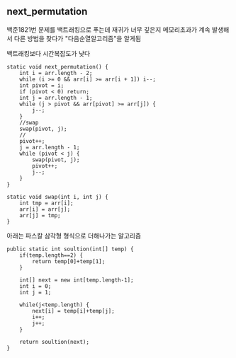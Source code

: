 <h2>next_permutation</h2>
백준1821번 문제를 백트래킹으로 푸는데 재귀가 너무 깊은지 메모리초과가 계속 발생해서 다른 방법을 찾다가 "다음순열알고리즘"을 알게됨

백트래킹보다 시간복잡도가 낮다

```
static void next_permutation() {
    int i = arr.length - 2;
    while (i >= 0 && arr[i] >= arr[i + 1]) i--;
    int pivot = i;
    if (pivot < 0) return;
    int j = arr.length - 1;
    while (j > pivot && arr[pivot] >= arr[j]) {
        j--;
    }
    //swap
    swap(pivot, j);
    //
    pivot++;
    j = arr.length - 1;
    while (pivot < j) {
        swap(pivot, j);
        pivot++;
        j--;
    }
}

static void swap(int i, int j) {
    int tmp = arr[i];
    arr[i] = arr[j];
    arr[j] = tmp;
}
```
아래는 파스칼 삼각형 형식으로 더해나가는 알고리즘

```
public static int soultion(int[] temp) {
    if(temp.length==2) {     
        return temp[0]+temp[1];
    }

    int[] next = new int[temp.length-1];
    int i = 0;
    int j = 1;

    while(j<temp.length) {
        next[i] = temp[i]+temp[j];
        i++;
        j++;
    }

    return soultion(next);
}
```
